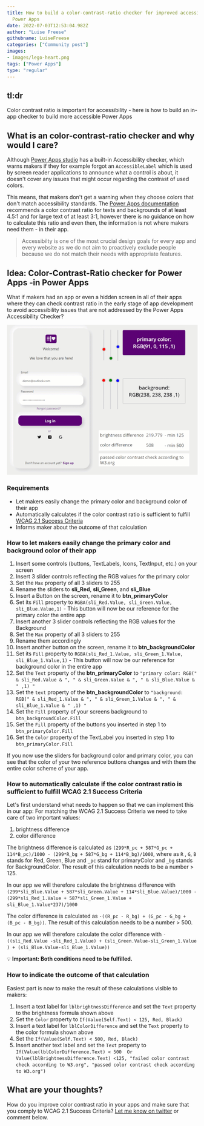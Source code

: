 ```yaml
---
title: How to build a color-contrast-ratio checker for improved accessibility in
  Power Apps
date: 2022-07-03T12:53:04.982Z
author: "Luise Freese"
githubname: LuiseFreese
categories: ["Community post"]
images:
- images/lego-heart.png
tags: ["Power Apps"]
type: "regular"
---
```


## tl:dr

Color contrast ratio is important for accessibility - here is how to build an in-app checker to build more accessible Power Apps

## What is an color-contrast-ratio checker and why would I care?

Although [Power Apps studio](https://make.powerapps.com) has a built-in Accessibility checker, which warns makers if they for example forgot an `AccessibleLabel` which is used by screen reader applications to announce what a control is about, it doesn't cover any issues that might occur regarding the contrast of used colors.

This means, that makers don't get a warning when they choose colors that don't match accessibility standards. The [Power Apps documentation](https://docs.microsoft.com/power-apps/maker/canvas-apps/accessible-apps-color) recommends a color contrast ratio for texts and backgrounds of at least 4.5:1 and for large text of at least 3:1, however there is no guidance on how to calculate this ratio and even then, the information is not where makers need them - in their app.

> Accessibilty is one of the most crucial design goals for every app and every website as we do not aim to proactively exclude people because we do not match their needs with appropriate features.

## Idea: Color-Contrast-Ratio checker for Power Apps -in Power Apps

What if makers had an app or even a hidden screen in all of their apps where they can check contrast ratio in the early stage of app development to avoid accessibility issues that are not addressed by the Power Apps Accessibility Checker?

![walthrough a color contrast ratio checker built in Power Apps](images/contrastcheck.gif)

### Requirements

- Let makers easily change the primary color and background color of their app
- Automatically calculates if the color contrast ratio is sufficient to fulfill [WCAG 2.1 Success Criteria](https://www.w3.org/WAI/WCAG21/Understanding/understanding-techniques)
- Informs maker about the outcome of that calculation

### How to let makers easily change the primary color and background color of their app

1. Insert some controls (buttons, TextLabels, Icons, TextInput, etc.) on your screen
2. Insert 3 slider controls reflecting the RGB values for the primary color
3. Set the `Max` property of all 3 sliders to 255
4. Rename the sliders to **sli_Red**, **sli_Green**, and **sli_Blue**
5. Insert a Button on the screen, rename it to **btn_primaryColor**
6. Set its `Fill` property to `RGBA(sli_Red.Value, sli_Green.Value, sli_Blue.Value,1)` - This button will now be our reference for the primary color the entire app
7. Insert another 3 slider controls reflecting the RGB values for the Background
8. Set the `Max` property of all 3 sliders to 255
9. Rename them accordingly
10. Insert another button on the screen, rename it to  **btn_backgroundColor**
11. Set its `Fill` property to `RGBA(sli_Red_1.Value, sli_Green_1.Value, sli_Blue_1.Value,1)` - This button will now be our reference for background color in the entire app
12. Set the `Text` property of the **btn_primaryColor** to `"primary color: RGB(" & sli_Red.Value & ", " & sli_Green.Value & ", " & sli_Blue.Value & " ,1) "`
13. Set the `text` property of the **btn_backgroundColor** to `"background: RGB(" & sli_Red_1.Value & ", " & sli_Green_1.Value & ", " & sli_Blue_1.Value & " ,1) "`
14. Set the `Fill` property of your screens background to `btn_backgroundColor.Fill`
15. Set the `Fill` property of the buttons you inserted in step 1 to `btn_primaryColor.Fill`
16. Set the `Color` property of the TextLabel  you inserted in step 1 to `btn_primaryColor.Fill`

If you now use the sliders for background color and primary color, you can see that the color of your two reference buttons changes and with them the entire color scheme of your app.

### How to automatically calculate if the color contrast ratio is sufficient to fulfill WCAG 2.1 Success Criteria

Let's first understand what needs to happen so that we can implement this in our app: For matching the WCAG 2.1 Success Criteria we need to take care of two important values:

1. brightness difference
2. color difference

The brightness difference is calculated as `(299*R_pc + 587*G_pc + 114*B_pc)/1000 - (299*R_bg + 587*G_bg + 114*B_bg)/1000`, where as `R` , `G`, `B` stands for Red, Green, Blue and `_pc` stand for primaryColor and `_bg` stands for BackgroundColor. The result of this calculation needs to be a number > 125.

In our app we will therefore calculate the brightness difference with  `(299*sli_Blue.Value + 587*sli_Green.Value + 114*sli_Blue.Value)/1000 - (299*sli_Red_1.Value + 587*sli_Green_1.Value + sli_Blue_1.Value*237)/1000`

The color difference is calculated as `-((R_pc - R_bg) + (G_pc - G_bg + (B_pc - B_bg))`. The result of this calculation needs to be a number > 500.

In our app we will therefore calculate the color difference with  `-((sli_Red.Value -sli_Red_1.Value) + (sli_Green.Value-sli_Green_1.Value ) + (sli_Blue.Value-sli_Blue_1.Value))`

💡 **Important: Both conditions need to be fulfilled.**

### How to indicate the outcome of that calculation

Easiest part is now to make the result of these calculations visible to makers:

1. Insert a text label for `lblbrightnessDifference` and set the `Text` property to the brightness formula shown above
2. Set the `Color` property to `If(Value(Self.Text) < 125, Red, Black)`
3. Insert a text label for `lblColorDifference` and set the `Text` property to the color formula shown above
4. Set the `If(Value(Self.Text) < 500, Red, Black)`
5. Insert another text label and set the `Text` property to `If(Value(lblColorDifference.Text) < 500  Or Value(lblBrightnessDifference.Text) <125, "failed color contrast check according to W3.org", "passed color contrast check according to W3.org")`

## What are your thoughts?

How do you improve color contrast ratio in your apps and make sure that you comply to WCAG 2.1 Success Criteria? [Let me know on twitter](https://twitter.com/LuiseFreese/status/1543608968551043073) or comment below.
